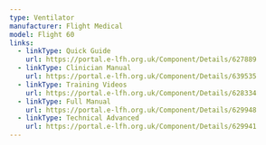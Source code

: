```yaml
---
type: Ventilator
manufacturer: Flight Medical
model: Flight 60
links:
  - linkType: Quick Guide
    url: https://portal.e-lfh.org.uk/Component/Details/627889
  - linkType: Clinician Manual
    url: https://portal.e-lfh.org.uk/Component/Details/639535
  - linkType: Training Videos
    url: https://portal.e-lfh.org.uk/Component/Details/628334
  - linkType: Full Manual
    url: https://portal.e-lfh.org.uk/Component/Details/629948
  - linkType: Technical Advanced
    url: https://portal.e-lfh.org.uk/Component/Details/629941
---
```

